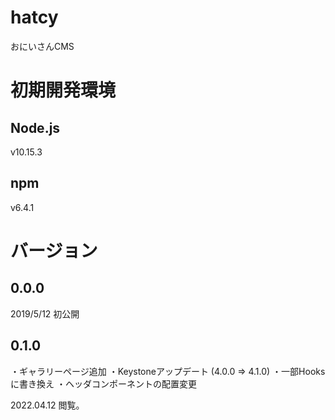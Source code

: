 # hatcy
おにいさんCMS

# 初期開発環境
## Node.js
v10.15.3

## npm
v6.4.1

# バージョン
## 0.0.0
2019/5/12 初公開

## 0.1.0
・ギャラリーページ追加
・Keystoneアップデート (4.0.0 => 4.1.0)
・一部Hooksに書き換え
・ヘッダコンポーネントの配置変更

2022.04.12 閲覧。

